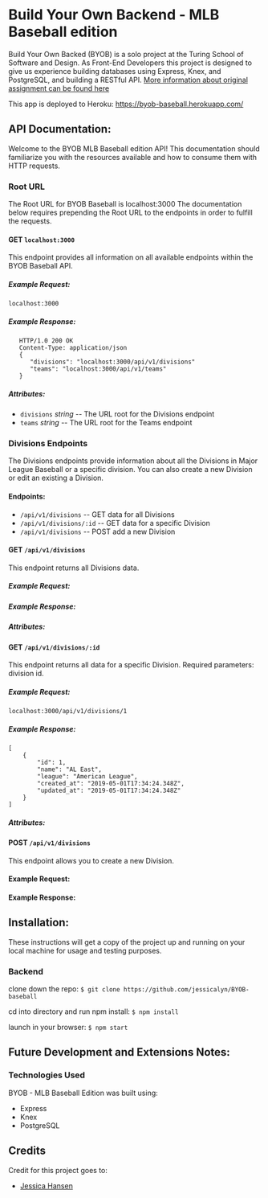 # Build Your Own Backend - MLB Baseball edition

Build Your Own Backed (BYOB) is a solo project at the Turing School of Software and Design. As Front-End Developers this project is designed to give us experience building databases using Express, Knex, and PostgreSQL, and building a RESTful API. [More information about original assignment can be found here](http://frontend.turing.io/projects/build-your-own-backend.html)

This app is deployed to Heroku: https://byob-baseball.herokuapp.com/

## API Documentation:

Welcome to the BYOB MLB Baseball edition API! This documentation should familiarize you with the resources available and how to consume them with HTTP requests. 

### Root URL
The Root URL for BYOB Baseball is localhost:3000 The documentation below requires prepending the Root URL to the endpoints in order to fulfill the requests.

#### GET ```localhost:3000```
This endpoint provides all information on all available endpoints within the BYOB Baseball API.

##### Example Request:
```localhost:3000```

##### Example Response:
```
   HTTP/1.0 200 OK
   Content-Type: application/json
   {
      "divisions": "localhost:3000/api/v1/divisions"
      "teams": "localhost:3000/api/v1/teams"
   } 
   ```
##### Attributes:
- ```divisions``` *string* -- The URL root for the Divisions endpoint
- ```teams``` *string* -- The URL root for the Teams endpoint

### Divisions Endpoints
The Divisions endpoints provide information about all the Divisions in Major League Baseball or a specific division. You can also create a new Division or edit an existing a Division.

#### Endpoints:
- ```/api/v1/divisions``` -- GET data for all Divisions
- ```/api/v1/divisions/:id``` -- GET data for a specific Division 
- ```/api/v1/divisions``` -- POST add a new Division

#### GET ```/api/v1/divisions```
This endpoint returns all Divisions data.

##### Example Request:

##### Example Response:

##### Attributes:

#### GET ```/api/v1/divisions/:id```
This endpoint returns all data for a specific Division. Required parameters: division id.

##### Example Request:
```localhost:3000/api/v1/divisions/1```

##### Example Response:
```
[
    {
        "id": 1,
        "name": "AL East",
        "league": "American League",
        "created_at": "2019-05-01T17:34:24.348Z",
        "updated_at": "2019-05-01T17:34:24.348Z"
    }
]
```

##### Attributes:

#### POST ```/api/v1/divisions```
This endpoint allows you to create a new Division.

#### Example Request:


#### Example Response:

## Installation:

These instructions will get a copy of the project up and running on your local machine for usage and testing purposes.

### Backend
clone down the repo: ```$ git clone https://github.com/jessicalyn/BYOB-baseball```

cd into directory and run npm install: ``` $ npm install ```

launch in your browser: ``` $ npm start ```

## Future Development and Extensions Notes:


### Technologies Used
BYOB - MLB Baseball Edition was built using: 
- Express
- Knex
- PostgreSQL

## Credits
Credit for this project goes to: 
- [Jessica Hansen](https://github.com/jessicalyn)
